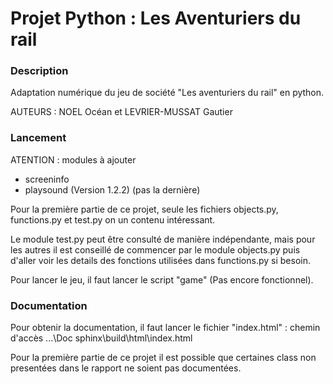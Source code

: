 # Projet Python : Les Aventuriers du rail

### Description

Adaptation numérique du jeu de société "Les aventuriers du rail" en python.

AUTEURS : NOEL Océan et LEVRIER-MUSSAT Gautier

### Lancement

ATENTION : modules à ajouter
- screeninfo
- playsound (Version 1.2.2) (pas la dernière)

Pour la première partie de ce projet, seule les fichiers objects.py, functions.py et test.py on un contenu intéressant.

Le module test.py peut être consulté de manière indépendante, mais pour les autres il est conseillé de commencer par le module objects.py puis d'aller voir les details des fonctions utilisées dans functions.py si besoin.
 

Pour lancer le jeu, il faut lancer le script "game" (Pas encore fonctionnel).

### Documentation

Pour obtenir la documentation, il faut lancer le fichier "index.html" :
chemin d'accès ...\Doc sphinx\build\html\index.html

Pour la première partie de ce projet il est possible que certaines class non presentées dans le rapport ne soient pas documentées.